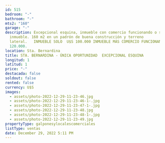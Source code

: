 ```yaml
---
id: 515
bedroom: "-"
bathroom: "-"
mts2: "160"
garage: "-"
description: Excepcional esquina, inmueble con comercio funcionando o solo
  inmueble. 160 m2 en un padrón de buena construcción y terreno
  lateral.   INMUEBLE SOLO  U$S 100.000 INMUEBLE MÁS COMERCIO FUNCIONANDO   U$S
  120.000.
location: Sta. Bernardina
title: STA. BERNARDINA - ÚNICA OPORTUNIDAD  EXCEPCIONAL ESQUINA
longitud: 1
latitud: 1
price: "-"
destacada: false
soldout: false
rented: false
currency: U$S
images:
  - assets/photo-2022-12-29-11-23-46.jpg
  - assets/photo-2022-12-29-11-23-46-1-.jpg
  - assets/photo-2022-12-29-11-23-47-1-.jpg
  - assets/photo-2022-12-29-11-23-48.jpg
  - assets/photo-2022-12-29-11-23-48-1-.jpg
  - assets/photo-2022-12-29-11-23-49.jpg
propertyType: galponesylocalescomerciales
listType: ventas
date: December 29, 2022 5:11 PM
---
```

